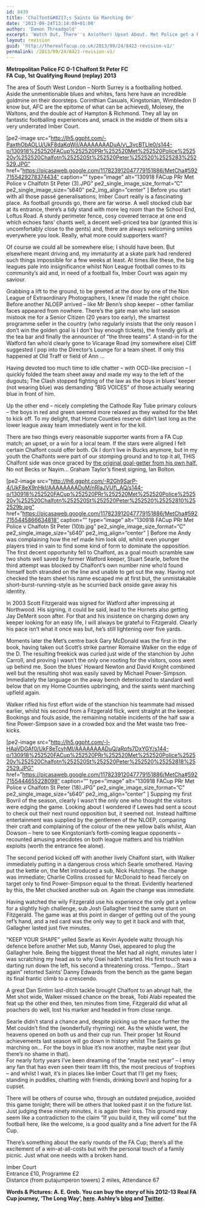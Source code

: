 ```yaml
---
id: 8430
title: 'Chalfont&#8217;s Saints Go Marching On'
date: '2013-09-24T13:14:08+01:00'
author: 'Damon Threadgold'
excerpt: 'Watch Out, There''s An(other) Upset About. Met Police get a kick in the Chalfonts, by A. E. Greb, otherwise known as putajumperon!'
layout: revision
guid: 'http://therealfacup.co.uk/2013/09/24/8423-revision-v1/'
permalink: /2013/09/24/8423-revision-v1/
---
```


**Metropolitan Police FC 0-1 Chalfont St Peter FC**  
**FA Cup, 1st Qualifying Round (replay) 2013**

The area of South West London – North Surrey is a footballing hotbed. Aside the unmentionable blues and whites, fans here have an incredible goldmine on their doorsteps. Corinthian Casuals, Kingstonian, Wimbledon (I know but, AFC are the epitome of what can be achieved), Molesey, the Waltons, and the double act of Hampton &amp; Richmond. They all lay on fantastic footballing experiences and, smack in the middle of them sits a very underrated Imber Court.

\[pe2-image src=”http://lh5.ggpht.com/-PaxthObAOLU/UkF8daKqWiI/AAAAAAAADuA/y\_3vcBTLIe0/s144-o/130918%252520FACup%252520PRr%252520Met%252520Police%252520v%252520Chalfotn%252520St%252520Peter%252520%2525283%252529.JPG” href=”https://picasaweb.google.com/117823912047779151886/MetCha#5927155429278374434″ caption=”” type=”image” alt=”130918 FACup PRr Met Police v Chalfotn St Peter (3).JPG” pe2\_single\_image\_size\_format=”C” pe2\_single\_image\_size=”s640″ pe2\_img\_align=”center” \] Before you start with all those passé generalisations, Imber Court really is a fascinating place. As football grounds go, there are far worse. A well stocked club bar at its entrance, there’s a tidy stand with more leg room than the School End, Loftus Road. A sturdy perimeter fence, cosy covered terrace at one end which echoes fans’ chants well, a decent well-priced tea bar (granted this is uncomfortably close to the gents) and, there are always welcoming smiles everywhere you look. Really, what more could supporters want?

Of course we could all be somewhere else; I should have been. But elsewhere meant driving and, my immaturity at a skate park had rendered such things impossible for a few weeks at least. At times like these, the big leagues pale into insignificance whilst Non League football comes to its community’s aid and, in need of a football fix, Imber Court was again my saviour.

Grabbing a lift to the ground, to be greeted at the door by one of the Non League of Extraordinary Photographers, I knew I’d made the right choice. Before another NLOEP arrived – like Mr Benn’s shop keeper – other familiar faces appeared from nowhere. There’s the gate man who last season mistook me for a Senior Citizen (20 years too early), the smartest programme seller in the country (who regularly insists that the only reason I don’t win the golden goal is I don’t buy enough tickets), the friendly girls at the tea bar and finally the announcer of “the three teams”. A stand-in for the Watford fan who’d clearly gone to Vicarage Road (my somewhere else) Cliff suggested I pop into the Director’s Lounge for a team sheet. If only this happened at Old Traff or field of Ann …

Having devoted too much time to idle chatter – with OCD-like precision – I quickly folded the team sheet away and made my way to the left of the dugouts; The Clash stopped fighting of the law as the boys in blues’ keeper (not wearing blue) was demanding “BIG VOICES” of those actually wearing blue in front of him.

Up the other end – nicely completing the Cathode Ray Tube primary colours – the boys in red and green seemed more relaxed as they waited for the Met to kick off. To my delight, that Home Counties reserve didn’t last long as the lower league away team immediately went in for the kill.

There are two things every reasonable supporter wants from a FA Cup match; an upset, or a win for a local team. If the stars were aligned I felt certain Chalfont could offer both. Ok I don’t live in Bucks anymore, but in my youth the Chalfonts were part of our stomping ground and to top it all, THIS Chalfont side was once graced by [the original goal-getter from his own half.](http://www.youtube.com/watch?v=f-W6_gZH37Q) No not Becks or Nayim… Graham Taylor’s finest signing, Ian Bolton.

\[pe2-image src=”http://lh6.ggpht.com/-R2Gh9SarP-4/UkF8eX9nHkI/AAAAAAAADuM/nRIaJVUf\_AQ/s144-o/130918%252520FACup%252520PRr%252520Met%252520Police%252520v%252520Chalfotn%252520St%252520Peter%252520%25252810%252529b.jpg” href=”https://picasaweb.google.com/117823912047779151886/MetCha#5927155445866634818″ caption=”” type=”image” alt=”130918 FACup PRr Met Police v Chalfotn St Peter (10)b.jpg” pe2\_single\_image\_size\_format=”C” pe2\_single\_image\_size=”s640″ pe2\_img\_align=”center” \] Before me Andy was complaining how the ref made him look old, whilst even younger players tried in vain to find some kind of form to dominate the opposition. The first decent opportunity fell to Chalfont, as a goal mouth scramble saw two shots well saved by former Watford keeper, Stuart Searle, before the third attempt was blocked by Chalfont’s own number nine who’d found himself both stranded on the line and unable to get out the way. Having not checked the team sheet his name escaped me at first but, the unmistakable short-burst-running-style as he scurried back onside gave away his identity.

In 2003 Scott Fitzgerald was signed for Watford after impressing at Northwood. His signing, it could be said, lead to the Hornets also getting Jay DeMerit soon after. For that and his insistence on charging down any keeper looking for an easy life, I will always be grateful to Fitzgerald. Clearly his pace isn’t what it once was but, he’s still lightening over five yards.

Moments later the Met’s centre back Gary McDonald was the first in the book, having taken out Scott’s strike partner Romaine Walker on the edge of the D. The resulting freekick was curled just wide of the stanchion by John Carroll, and proving I wasn’t the only one rooting for the visitors, ooos went up behind me. Soon the blues’ Howard Newton and David Knight combined well but the resulting shot was easily saved by Michael Power-Simpson. Immediately the language on the away bench deteriorated to standard well below that on my Home Counties upbringing, and the saints went marching upfield again.

Walker rifled his first effort wide of the stanchion his teammate had missed earlier, whilst his second from a Fitzgerald flick, went straight at the keeper. Bookings and fouls aside, the remaining notable incidents of the half saw a fine Power-Simpson save in a crowded box and the Met waste two free-kicks.

\[pe2-image src=”http://lh5.ggpht.com/-l-HAaVDGAf0/UkF8eTcyhMI/AAAAAAAADuQ/aRpfs7DxYGY/s144-o/130918%252520FACup%252520PRr%252520Met%252520Police%252520v%252520Chalfotn%252520St%252520Peter%252520%25252818%252529.JPG” href=”https://picasaweb.google.com/117823912047779151886/MetCha#5927155444655228098″ caption=”” type=”image” alt=”130918 FACup PRr Met Police v Chalfotn St Peter (18).JPG” pe2\_single\_image\_size\_format=”C” pe2\_single\_image\_size=”s640″ pe2\_img\_align=”center” \] Supping my first Bovril of the season, clearly I wasn’t the only one who thought the visitors were edging the game. Looking about I wondered if Lewes had sent a scout to check out their next round opposition but, it seemed not. Instead halftime entertainment was supplied by the gentlemen of the NLOEP, comparing their craft and complaining of the colour of the new yellow balls whilst, Alan Dowson – here to see Kingstonian’s forth-coming league opponents – recounted amusing anecdotes on both league matters and his triathlon exploits (worth the entrance fee alone).

The second period kicked off with another lively Chalfont start, with Walker immediately putting in a dangerous cross which Searle smothered. Having put the kettle on, the Met introduced a sub, Nick Hutchings. The change was immediate; Charlie Collins crossed for McDonald to head fiercely on target only to find Power-Simpson equal to the threat. Evidently heartened by this, the Met chucked another sub on. Again the change was immediate.

Having watched the wily Fitzgerald use his experience the only get a yellow for a slightly high challenge, sub Josh Gallagher tried the same stunt on Fitzgerald. The game was at this point in danger of getting out of the young ref’s hand, and a red card was the only way to get it back and with that, Gallagher lasted just five minutes.

“KEEP YOUR SHAPE” yelled Searle as Kevin Ayodele waltz through his defence before another Met sub, Manny Osei, appeared to plug the Gallagher hole. Being the biggest threat the Met had all night, minutes later I was scratching my head as to why Osei hadn’t started. His first touch was a darting run down the left, his second a threatening cross. “Tempo… Start again” retorted Saints’ Danny Edwards from the bench as the game began its final frantic climb to a crescendo.

A great Dan Sintim last-ditch tackle brought Chalfont to an abrupt halt, the Met shot wide, Walker missed chance on the break, Tobi Alabi repeated the feat up the other end then, ten minutes from time, Fitzgerald did what all poachers do well, lost his marker and headed in from close range.

Searle didn’t stand a chance and, despite picking up the pace further the Met couldn’t find the (wonderfully rhyming) net. As the whistle went, the heavens opened on both us and their cup run. Their proper 1st Round achievements last season will go down in history whilst The Saints go marching on… For the boys in blue it’s now another, maybe next year (but there’s no shame in that).  
For nearly forty years I’ve been dreaming of the “maybe next year” – I envy any fan that has even seen their team lift this, the most precious of trophies – and whilst I wait, it’s in places like Imber Court that I’ll get my fixes; standing in puddles, chatting with friends, drinking bovril and hoping for a cupset.

There will be others of course who, through an outdated prejudice, avoided this game tonight; there will be others that looked past it on the fixture list. Just judging these ninety minutes, it is again their loss. This ground may seem like a contradiction to the claim “If you build it, they will come” but the football here, like the welcome, is a good quality and a fine advert for the FA Cup.

There’s something about the early rounds of the FA Cup; there’s all the excitement of a win-at-all-costs but with the personal touch of a family picnic. Just what one needs with a broken hand.

Imber Court  
Entrance £10, Programme £2  
Distance (from putajumperon towers) 2 miles, Attendance 67

**Words &amp; Pictures: A. E. Greb. You can buy the story of his 2012-13 Real FA Cup journey, ‘The Long Way’, [here](http://wholepoint.jimdo.com/8-the-long-way/). Ashley’s [blog](http://putajumperon.wordpress.com/) and [Twitter](https://twitter.com/putajumperon).**